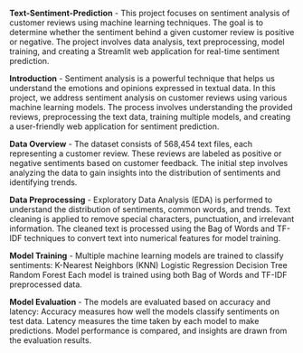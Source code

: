 __Text-Sentiment-Prediction__ - 
This project focuses on sentiment analysis of customer reviews using machine learning techniques. The goal is to determine whether the sentiment behind a given customer review is positive or negative. The project involves data analysis, text preprocessing, model training, and creating a Streamlit web application for real-time sentiment prediction.

__Introduction__ - 
Sentiment analysis is a powerful technique that helps us understand the emotions and opinions expressed in textual data. In this project, we address sentiment analysis on customer reviews using various machine learning models. The process involves understanding the provided reviews, preprocessing the text data, training multiple models, and creating a user-friendly web application for sentiment prediction.

__Data Overview__ - 
The dataset consists of 568,454 text files, each representing a customer review. These reviews are labeled as positive or negative sentiments based on customer feedback. The initial step involves analyzing the data to gain insights into the distribution of sentiments and identifying trends.

__Data Preprocessing__ - 
Exploratory Data Analysis (EDA) is performed to understand the distribution of sentiments, common words, and trends.
Text cleaning is applied to remove special characters, punctuation, and irrelevant information.
The cleaned text is processed using the Bag of Words and TF-IDF techniques to convert text into numerical features for model training.

__Model Training__ - 
Multiple machine learning models are trained to classify sentiments:
K-Nearest Neighbors (KNN)
Logistic Regression
Decision Tree
Random Forest
Each model is trained using both Bag of Words and TF-IDF preprocessed data.

__Model Evaluation__ - 
The models are evaluated based on accuracy and latency:
Accuracy measures how well the models classify sentiments on test data.
Latency measures the time taken by each model to make predictions.
Model performance is compared, and insights are drawn from the evaluation results.

